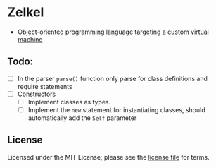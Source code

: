 # Zelkel
- Object-oriented programming language targeting a [custom virtual machine](https://github.com/johron/zelkel-vm)

## Todo:
- [ ] In the parser `parse()` function only parse for class definitions and require statements
- [ ] Constructors
  - [ ] Implement classes as types.
  - [ ] Implement the `new` statement for instantiating classes, should automatically add the `Self` parameter

## License
Licensed under the MIT License; please see the [license file](LICENSE) for terms.
